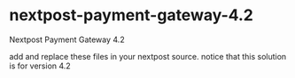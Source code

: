 # nextpost-payment-gateway-4.2
Nextpost Payment Gateway 4.2

add and replace these files in your nextpost source.
notice that this solution is for version 4.2